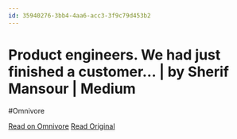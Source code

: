 ```yaml
---
id: 35940276-3bb4-4aa6-acc3-3f9c79d453b2
---
```


# Product engineers. We had just finished a customer… | by Sherif Mansour | Medium
#Omnivore

[Read on Omnivore](https://omnivore.app/me/product-engineers-we-had-just-finished-a-customer-by-sherif-mans-191e5309afe)
[Read Original](https://sherifmansour.medium.com/product-engineers-f424da766871)

